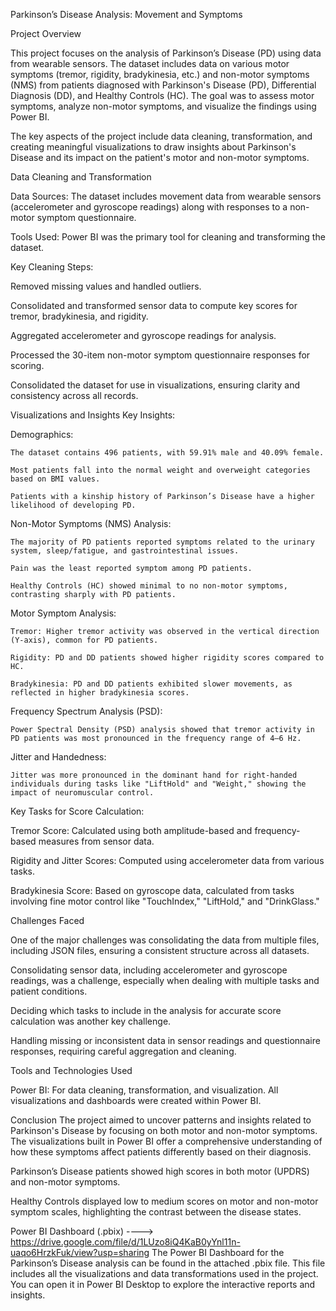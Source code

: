 
Parkinson’s Disease Analysis: Movement and Symptoms

Project Overview

This project focuses on the analysis of Parkinson’s Disease (PD) using data from wearable sensors. The dataset includes data on various motor symptoms (tremor, rigidity, bradykinesia, etc.) and non-motor symptoms (NMS) from patients diagnosed with Parkinson's Disease (PD), Differential Diagnosis (DD), and Healthy Controls (HC). The goal was to assess motor symptoms, analyze non-motor symptoms, and visualize the findings using Power BI.

The key aspects of the project include data cleaning, transformation, and creating meaningful visualizations to draw insights about Parkinson's Disease and its impact on the patient's motor and non-motor symptoms.


Data Cleaning and Transformation

Data Sources: The dataset includes movement data from wearable sensors (accelerometer and gyroscope readings) along with responses to a non-motor symptom questionnaire.

Tools Used: Power BI was the primary tool for cleaning and transforming the dataset.

Key Cleaning Steps:

Removed missing values and handled outliers.

Consolidated and transformed sensor data to compute key scores for tremor, bradykinesia, and rigidity.

Aggregated accelerometer and gyroscope readings for analysis.

Processed the 30-item non-motor symptom questionnaire responses for scoring.

Consolidated the dataset for use in visualizations, ensuring clarity and consistency across all records.

Visualizations and Insights
Key Insights:

Demographics:

    The dataset contains 496 patients, with 59.91% male and 40.09% female.

    Most patients fall into the normal weight and overweight categories based on BMI values.

    Patients with a kinship history of Parkinson’s Disease have a higher likelihood of developing PD.


Non-Motor Symptoms (NMS) Analysis:

    The majority of PD patients reported symptoms related to the urinary system, sleep/fatigue, and gastrointestinal issues.

    Pain was the least reported symptom among PD patients.

    Healthy Controls (HC) showed minimal to no non-motor symptoms, contrasting sharply with PD patients.


Motor Symptom Analysis:

    Tremor: Higher tremor activity was observed in the vertical direction (Y-axis), common for PD patients.

    Rigidity: PD and DD patients showed higher rigidity scores compared to HC.

    Bradykinesia: PD and DD patients exhibited slower movements, as reflected in higher bradykinesia scores.
    

Frequency Spectrum Analysis (PSD):

    Power Spectral Density (PSD) analysis showed that tremor activity in PD patients was most pronounced in the frequency range of 4–6 Hz.
    

Jitter and Handedness:

    Jitter was more pronounced in the dominant hand for right-handed individuals during tasks like "LiftHold" and "Weight," showing the impact of neuromuscular control.
    

Key Tasks for Score Calculation:

Tremor Score: Calculated using both amplitude-based and frequency-based measures from sensor data.

Rigidity and Jitter Scores: Computed using accelerometer data from various tasks.

Bradykinesia Score: Based on gyroscope data, calculated from tasks involving fine motor control like "TouchIndex," "LiftHold," and "DrinkGlass."

Challenges Faced

One of the major challenges was consolidating the data from multiple files, including JSON files, ensuring a consistent structure across all datasets.

Consolidating sensor data, including accelerometer and gyroscope readings, was a challenge, especially when dealing with multiple tasks and patient conditions.

Deciding which tasks to include in the analysis for accurate score calculation was another key challenge.

Handling missing or inconsistent data in sensor readings and questionnaire responses, requiring careful aggregation and cleaning.

Tools and Technologies Used

Power BI: For data cleaning, transformation, and visualization. All visualizations and dashboards were created within Power BI.


Conclusion
The project aimed to uncover patterns and insights related to Parkinson's Disease by focusing on both motor and non-motor symptoms. The visualizations built in Power BI offer a comprehensive understanding of how these symptoms affect patients differently based on their diagnosis.

Parkinson’s Disease patients showed high scores in both motor (UPDRS) and non-motor symptoms.

Healthy Controls displayed low to medium scores on motor and non-motor symptom scales, highlighting the contrast between the disease states.

Power BI Dashboard (.pbix)    ---->    https://drive.google.com/file/d/1LUzo8iQ4KaB0yYnl11n-uaqo6HrzkFuk/view?usp=sharing
The Power BI Dashboard for the Parkinson’s Disease analysis can be found in the attached .pbix file. This file includes all the visualizations and data transformations used in the project. You can open it in Power BI Desktop to explore the interactive reports and insights.
